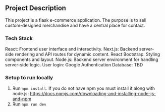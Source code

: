 ## Project Description

This project is a flask e-commerce application. The purpose is to sell custom-designed merchandise and have a central place for contact.

### Tech Stack
React: Frontend user interface and interactivity.
Next.js: Backend server-side rendering and API routes for dynamic content.
React Bootstrap: Styling components and layout.
Node.js: Backend server environment for handling server-side logic.
User login: Google Authentication
Database: TBD

### Setup to run locally
1. Run `npm install`. If you do not have npm you must install it along with node.js: https://docs.npmjs.com/downloading-and-installing-node-js-and-npm
2. Run `npm run dev`

